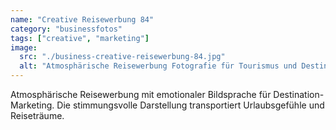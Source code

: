 ```yaml
---
name: "Creative Reisewerbung 84"
category: "businessfotos"
tags: ["creative", "marketing"]
image:
  src: "./business-creative-reisewerbung-84.jpg"
  alt: "Atmosphärische Reisewerbung Fotografie für Tourismus und Destination Marketing"
---
```


Atmosphärische Reisewerbung mit emotionaler Bildsprache für Destination-Marketing. Die stimmungsvolle Darstellung transportiert Urlaubsgefühle und Reiseträume.
